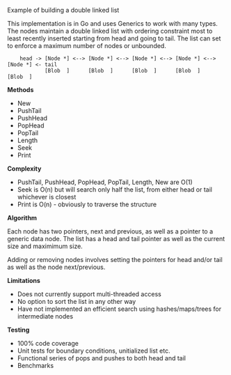 Example of building a double linked list

This implementation is in Go and uses Generics to work with many types.  The nodes maintain a double linked list with ordering constraint most to least recently inserted starting from head and going to tail. The list can set to enforce a maximum number of nodes or unbounded.

``` 
    head -> [Node *] <--> [Node *] <--> [Node *] <--> [Node *] <--> [Node *] <- tail
            [Blob  ]      [Blob  ]      [Blob  ]      [Blob  ]      [Blob  ]
```

**Methods**
* New
* PushTail
* PushHead
* PopHead
* PopTail
* Length
* Seek
* Print

**Complexity**
* PushTail, PushHead, PopHead, PopTail, Length, New are O(1)
* Seek is O(n) but will search only half the list, from either head or tail whichever is closest
* Print is O(n) - obviously to traverse the structure

**Algorithm**

Each node has two pointers, next and previous, as well as a pointer to a generic data node.  The list has a head and tail pointer as well as the current size and maximimum size.

Adding or removing nodes involves setting the pointers for head and/or tail as well as the node next/previous.

**Limitations**
* Does not currently support multi-threaded access
* No option to sort the list in any other way
* Have not implemented an efficient search using hashes/maps/trees for intermediate nodes

**Testing**
* 100% code coverage
* Unit tests for boundary conditions, unitialized list etc.
* Functional series of pops and pushes to both head and tail
* Benchmarks